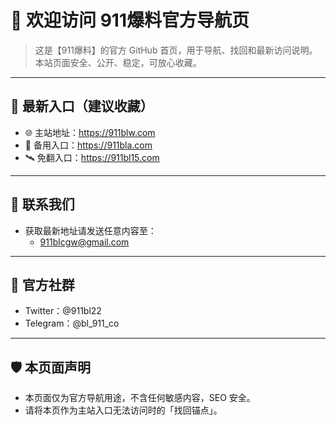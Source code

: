 # 👋 欢迎访问 911爆料官方导航页

> 这是【911爆料】的官方 GitHub 首页，用于导航、找回和最新访问说明。本站页面安全、公开、稳定，可放心收藏。

---

## 🔗 最新入口（建议收藏）

- 🌐 主站地址：https://911blw.com
- 🚪 备用入口：https://911bla.com
- 🛰️ 免翻入口：https://911bl15.com

---

## 📮 联系我们

- 获取最新地址请发送任意内容至：
  - 911blcgw@gmail.com

---

## 📢 官方社群

- Twitter：@911bl22
- Telegram：@bl_911_co

---

## 🛡️ 本页面声明

- 本页面仅为官方导航用途，不含任何敏感内容，SEO 安全。
- 请将本页作为主站入口无法访问时的「找回锚点」。



